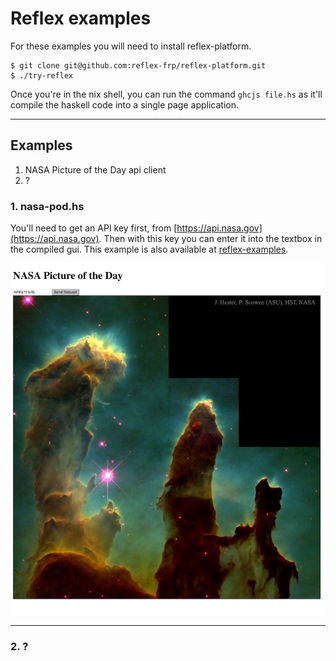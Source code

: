 # Reflex examples

For these examples you will need to install reflex-platform.

```
$ git clone git@github.com:reflex-frp/reflex-platform.git
$ ./try-reflex
```

Once you're in the nix shell, you can run the command `ghcjs file.hs` as it'll compile the haskell code into a single page application.

---
## Examples

1. NASA Picture of the Day api client
2. ?


### 1. nasa-pod.hs

You'll need to get an API key first, from [https://api.nasa.gov](https://api.nasa.gov). Then with this key you can enter it into the textbox in the compiled gui. This example is also available at [reflex-examples](https://github.com/reflex-frp/reflex-examples/blob/master/nasa-pod/workshop.hs).

![](static/nasa-pod.jpg)

---

### 2. ?